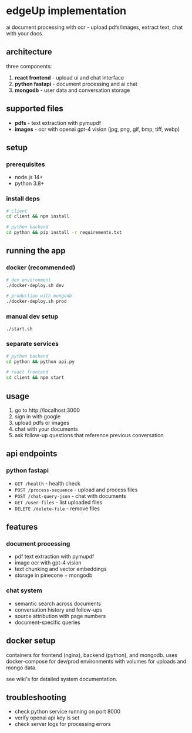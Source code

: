 # edgeUp implementation

ai document processing with ocr - upload pdfs/images, extract text, chat with your docs.

## architecture

three components:
1. **react frontend** - upload ui and chat interface
2. **python fastapi** - document processing and ai chat  
3. **mongodb** - user data and conversation storage

## supported files

- **pdfs** - text extraction with pymupdf
- **images** - ocr with openai gpt-4 vision (jpg, png, gif, bmp, tiff, webp)

## setup

### prerequisites
- node.js 14+
- python 3.8+

### install deps
```bash
# client
cd client && npm install

# python backend  
cd python && pip install -r requirements.txt
```

## running the app

### docker (recommended)
```bash
# dev environment
./docker-deploy.sh dev

# production with mongodb
./docker-deploy.sh prod
```

### manual dev setup
```bash
./start.sh
```

### separate services
```bash
# python backend
cd python && python api.py

# react frontend
cd client && npm start
```

## usage

1. go to http://localhost:3000
2. sign in with google
3. upload pdfs or images
4. chat with your documents
5. ask follow-up questions that reference previous conversation

## api endpoints

### python fastapi
- `GET /health` - health check
- `POST /process-sequence` - upload and process files
- `POST /chat-query-json` - chat with documents  
- `GET /user-files` - list uploaded files
- `DELETE /delete-file` - remove files

## features

### document processing
- pdf text extraction with pymupdf
- image ocr with gpt-4 vision
- text chunking and vector embeddings  
- storage in pinecone + mongodb

### chat system
- semantic search across documents
- conversation history and follow-ups
- source attribution with page numbers
- document-specific queries

## docker setup

containers for frontend (nginx), backend (python), and mongodb. uses docker-compose for dev/prod environments with volumes for uploads and mongo data.

see wiki's for detailed system documentation.

## troubleshooting

- check python service running on port 8000
- verify openai api key is set
- check server logs for processing errors
